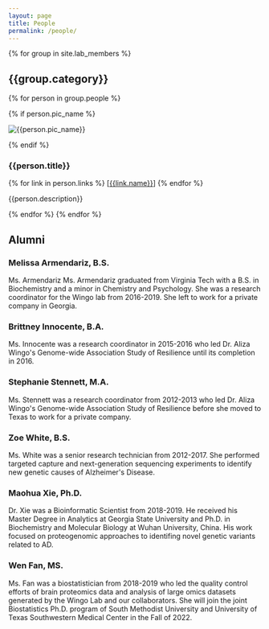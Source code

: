 ```yaml
---
layout: page
title: People
permalink: /people/
---
```


{% for group in site.lab_members %}

## **{{group.category}}**

{% for person in group.people %}

<div class="row bio-description">

{% if person.pic_name %}

<div class="col-md-auto">
<img class="picture" alt="{{person.pic_name}}" src="/assets/{{person.pic_name}}.jpg">
</div>

{% endif %}

<div markdown="1" class="col-md">

### {{person.title}}

{% for link in person.links %} \[[{{link.name}}]({{link.href}})\] {% endfor %}

{{person.description}}
</div>
</div>
{% endfor %}
{% endfor %}

## **Alumni**

### Melissa Armendariz, B.S.

Ms. Armendariz Ms. Armendariz graduated from Virginia Tech with a
B.S. in Biochemistry and a minor in Chemistry and Psychology. She
was a research coordinator for the Wingo lab from 2016-2019. She
left to work for a private company in Georgia.

### Brittney Innocente, B.A.

Ms. Innocente was a research coordinator in 2015-2016 who led Dr. Aliza
Wingo's Genome-wide Association Study of Resilience until its completion
in 2016.

### Stephanie Stennett, M.A.

Ms. Stennett was a research coordinator from 2012-2013 who led Dr. Aliza
Wingo's Genome-wide Association Study of Resilience before she moved to
Texas to work for a private company.

### Zoe White, B.S.

Ms. White was a senior research technician from 2012-2017. She performed
targeted capture and next-generation sequencing experiments to identify
new genetic causes of Alzheimer's Disease.

### Maohua Xie, Ph.D.

Dr. Xie was a Bioinformatic Scientist from 2018-2019. He received his
Master Degree in Analytics at Georgia State University and Ph.D. in
Biochemistry and Molecular Biology at Wuhan University, China. His work
focused on proteogenomic approaches to identifing novel genetic variants
related to AD.

### Wen Fan, MS.

Ms. Fan was a biostatistician from 2018-2019 who led the quality
control efforts of brain proteomics data and analysis of large omics
datasets generated by the Wingo Lab and our collaborators. She will
join the joint Biostatistics Ph.D. program of South Methodist
University and University of Texas Southwestern Medical Center in
the Fall of 2022.
